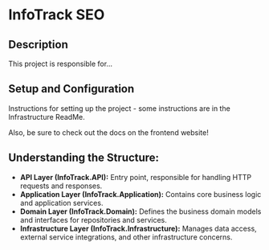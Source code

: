 # InfoTrack SEO

## Description

This project is responsible for...

## Setup and Configuration

Instructions for setting up the project - some instructions are in the Infrastructure ReadMe.

Also, be sure to check out the docs on the frontend website!


## Understanding the Structure:

 - **API Layer (InfoTrack.API):** Entry point, responsible for handling HTTP requests and responses.
 - **Application Layer (InfoTrack.Application):** Contains core business logic and application services.
 - **Domain Layer (InfoTrack.Domain):** Defines the business domain models and interfaces for repositories and services.
 - **Infrastructure Layer (InfoTrack.Infrastructure):** Manages data access, external service integrations, and other infrastructure concerns.

